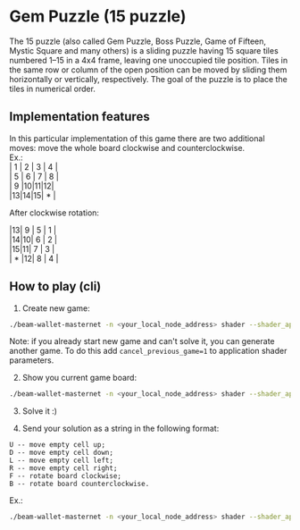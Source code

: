 # Gem Puzzle (15 puzzle)
The 15 puzzle (also called Gem Puzzle, Boss Puzzle, Game of Fifteen, Mystic Square and many others) is a sliding puzzle having 15 square tiles numbered 1–15 in a 4x4 frame, leaving one unoccupied tile position. Tiles in the same row or column of the open position can be moved by sliding them horizontally or vertically, respectively. The goal of the puzzle is to place the tiles in numerical order.
## Implementation features
In this particular implementation of this game there are two additional moves: move the whole board clockwise and counterclockwise.  
Ex.:  
| 1 | 2 | 3 | 4 |   
| 5 | 6 | 7 | 8 |  
| 9 |10|11|12|  
|13|14|15| * |  

After clockwise rotation:  

|13| 9 | 5 | 1 |  
|14|10| 6 | 2 |  
|15|11| 7 | 3 |  
| * |12| 8 | 4 |  
## How to play (cli)
1. Create new game:
```bash
./beam-wallet-masternet -n <your_local_node_address> shader --shader_app_file=<path_to_app.wasm>  --shader_args="role=player,action=new_game,cid=596f78d9d2ef4d12b0387e9c191ee45f43ca328f2a17b91664884f4847071c6f"
```
Note: if you already start new game and can't solve it, you can generate another game. To do this add `cancel_previous_game=1` to application shader parameters.

2. Show you current game board:
```bash
./beam-wallet-masternet -n <your_local_node_address> shader --shader_app_file=<path_to_app.wasm>  --shader_args="role=player,action=view_current_game_board,cid=596f78d9d2ef4d12b0387e9c191ee45f43ca328f2a17b91664884f4847071c6f"
```

3. Solve it :)
  
4. Send your solution as a string in the following format:  
```
U -- move empty cell up;  
D -- move empty cell down;  
L -- move empty cell left;  
R -- move empty cell right;  
F -- rotate board clockwise;  
B -- rotate board counterclockwise.  
```
Ex.:  
```bash
./beam-wallet-masternet -n <your_local_node_address> shader --shader_app_file=<path_to_app.wasm>  --shader_args="role=player,action=check_solution,solution=uuubrrrdldrd,cid=596f78d9d2ef4d12b0387e9c191ee45f43ca328f2a17b91664884f4847071c6f"
```
